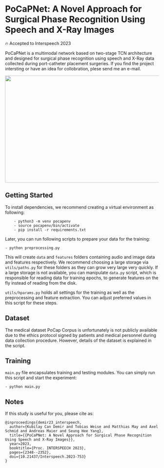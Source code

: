 # PoCaPNet: A Novel Approach for Surgical Phase Recognition Using Speech and X-Ray Images

:fire: Accepted to Interspeech 2023

PoCaPNet is a multimodal network based on two-stage TCN architecture and designed for surgical phase recognition using speech and X-Ray data collected during port-catheter placement surgeries.
If you find the project intersting or have an idea for collobration, plese send me an e-mail.

<p align="center">
<img width="960" height="350" src="https://github.com/kubicndmr/PoCaPNet/files/11861012/model.pdf"> 
</p>

## Getting Started

To install dependencies, we recommend creating a virtual environment as following:
```
    - python3 -m venv pocapenv
    - source pocapenv/bin/activate
    - pip install -r requirements.txt
```
Later, you can run following scripts to prepare your data for the training:

    - python preprocessing.py

This will create ```data``` and ```features``` folders containing audio and image data and features respectively. We recommend choosing a large storage via ```utils/paths.py``` for these folders as they can grow very large very quickly. If a large storage is not available, you can manipulate ```data.py``` script, which is responsible for reading data for training epochs, to generate features on the fly instead of reading from the disk.  

```utils/hparams.py``` holds all settings for the training as well as the preprocessing and feature extraction. You can adjust preferred values in this script for these steps.  

## Dataset

The medical dataset PoCap Corpus is unfortunately is not publicly available due to the ethics protocol signed by patients and medical personnel during data collection procedure. However, details of the dataset is explained in the script.

## Training

```main.py``` file encapsulates training and testing modules. You can simply run this script and start the experiment:

    - python main.py

## Notes
If this study is useful for you, please cite as:
```
@inproceedings{demir23_interspeech,
  author={Kubilay Can Demir and Tobias Weise and Matthias May and Axel Schmid and Andreas Maier and Seung Hee Yang},
  title={{PoCaPNet: A Novel Approach for Surgical Phase Recognition Using Speech and X-Ray Images}},
  year=2023,
  booktitle={Proc. INTERSPEECH 2023},
  pages={2348--2352},
  doi={10.21437/Interspeech.2023-753}
}
```
